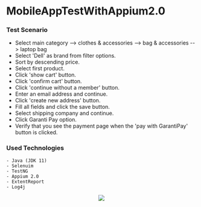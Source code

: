 # MobileAppTestWithAppium2.0

<h3> Test Scenario </h3>

  - Select main category --> clothes & accessories --> bag & accessories --> laptop bag
  - Select 'Dell' as brand from filter options.
  - Sort by descending price.
  - Select first product.
  - Click 'show cart' button.
  - Click 'confirm cart' button.
  - Click 'continue without a member' button.
  - Enter an email address and continue.
  - Click 'create new address' button.
  - Fill all fields and click the save button.
  - Select shipping company and continue.
  - Click Garanti Pay option.
  - Verify that you see the payment page when the 'pay with GarantiPay' button is clicked.
  
  <h3>Used Technologies</h3>
  
    - Java (JDK 11)
    - Selenuim 
    - TestNG 
    - Appium 2.0 
    - ExtentReport
    - Log4j
  
  
  <p align="center">
 <img src="https://user-images.githubusercontent.com/107454207/219051327-e96d7ccc-c439-4a29-b6d8-0e215057983e.gif"/>
  </p>
